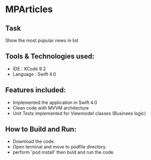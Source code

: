 # MPArticles

## Task

Show the most popular news in list

## Tools & Technologies used:

- IDE : XCode 9.2
- Language : Swift 4.0

## Features included:

- Implemented the application in Swift 4.0
- Clean code with MVVM architecture
- Unit Tests implemented for Viewmodel classes (Businees logic)

## How to Build and Run:

- Download the code.
- Open terminal and move to podfile directory.
-  perform 'pod install' then buld and run the code.



